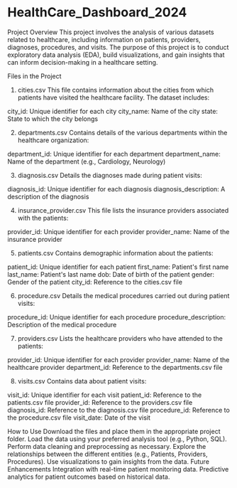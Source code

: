 # HealthCare_Dashboard_2024

Project Overview
This project involves the analysis of various datasets related to healthcare, including information on patients, providers, diagnoses, procedures, and visits. The purpose of this project is to conduct exploratory data analysis (EDA), build visualizations, and gain insights that can inform decision-making in a healthcare setting.

Files in the Project
1. cities.csv
This file contains information about the cities from which patients have visited the healthcare facility. The dataset includes:

city_id: Unique identifier for each city
city_name: Name of the city
state: State to which the city belongs

2. departments.csv
Contains details of the various departments within the healthcare organization:

department_id: Unique identifier for each department
department_name: Name of the department (e.g., Cardiology, Neurology)

3. diagnosis.csv
Details the diagnoses made during patient visits:

diagnosis_id: Unique identifier for each diagnosis
diagnosis_description: A description of the diagnosis

4. insurance_provider.csv
This file lists the insurance providers associated with the patients:

provider_id: Unique identifier for each provider
provider_name: Name of the insurance provider

5. patients.csv
Contains demographic information about the patients:

patient_id: Unique identifier for each patient
first_name: Patient's first name
last_name: Patient's last name
dob: Date of birth of the patient
gender: Gender of the patient
city_id: Reference to the cities.csv file

6. procedure.csv
Details the medical procedures carried out during patient visits:

procedure_id: Unique identifier for each procedure
procedure_description: Description of the medical procedure

7. providers.csv
Lists the healthcare providers who have attended to the patients:

provider_id: Unique identifier for each provider
provider_name: Name of the healthcare provider
department_id: Reference to the departments.csv file

8. visits.csv
Contains data about patient visits:

visit_id: Unique identifier for each visit
patient_id: Reference to the patients.csv file
provider_id: Reference to the providers.csv file
diagnosis_id: Reference to the diagnosis.csv file
procedure_id: Reference to the procedure.csv file
visit_date: Date of the visit

How to Use
Download the files and place them in the appropriate project folder.
Load the data using your preferred analysis tool (e.g., Python, SQL).
Perform data cleaning and preprocessing as necessary.
Explore the relationships between the different entities (e.g., Patients, Providers, Procedures).
Use visualizations to gain insights from the data.
Future Enhancements
Integration with real-time patient monitoring data.
Predictive analytics for patient outcomes based on historical data.
